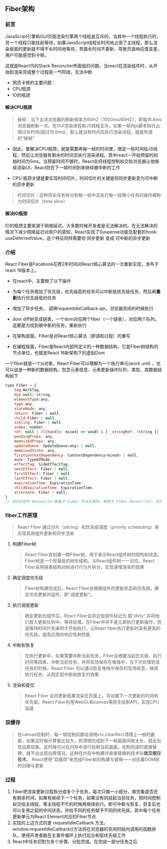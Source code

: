 ## Fiber架构

### 前言
JavaScript引擎和GUI页面渲染引擎两个线程是互斥的，当其中一个线程执行时，另一个线程只能挂起等待，如果JavaScript线程长时间地占用了主线程，那么渲染层面的更新就不得不长时间地等待，界面长时间不更新，导致页面响应度变差，用户可能感觉到卡顿。

这就是React15的Stack Reconciler所面临的问题，当react在渲染组件时，从开始到渲染完成整个过程是一气呵成，无法中断

- 网页卡顿的主要问题：
- CPU瓶颈
- IO的瓶颈

#### 解决CPU瓶颈
> 掉帧：当下主流浏览器的刷新频率为60HZ（1000ms/60HZ），即每16.6ms浏览器刷新一次。在GUI渲染进程和JS线程互斥，如果一帧内js脚本执行占用过长时间(超过16.6ms)，那么就没有时间去执行渲染进程，就是所谓的“掉帧”

- 因此，要解决CPU瓶颈，就是需要再每一帧的时间里，限定一些时间给JS线程，然后让浏览器有剩余的时间去执行渲染进程。其中react一开始预留的初始时间为5ms。当预留时间不够时，React会将线程控制权交给浏览器让他继续渲染UI，React则在下一帧时间到来继续被中断的工作

- CPU 瓶颈关键是要实现时间切片，时间切片的关键是将同步更新变为可中断的异步更新

> 时间切片：这种将长任务拆分到每一帧中去执行每一段微小任务的操作被称为时间切片（time slice）

#### 解决IO瓶颈
IO的瓶颈主要来源于网络延迟，大多数时候开发者是无法解决的。在无法解决的情况下减少网络延迟对用户的感知，React实现了Suspense功能及配套的hook-useDeferredValue。这个特征同样需要将 同步更新 变成 可中断的异步更新

### 介绍
React Fiber是Facebook花费2年时间对React核心算法的一次重新实现，发布于react 16版本上。

- 在react中，主要做了以下操作
- 为每个任务增加了优先级，优先级高的任务可以中断低优先级任务，然后再**重新**执行优先级低的任务
- 增加了异步任务， 调用requestIdleCallback api，浏览器空闲的时候执行
- dom diff树变成链表，一个dom对应两个fiber（一个链表），对应两个队列，这都是为找到被中断的任务，重新执行


- 在架构层面，Fiber是对React核心算法（即调和过程）的重写
- 在编程层面，Fiber是React内部所定义的一种数据结构，它是Fiber树结构的节点单位，也就是React 16新架构下的虚拟Dom

一个fiber就是一个js对象，React Fiber可以理解为一个执行单元(work unit) ，也可以说是一种新的数据结构。包含元素信息、元素更新操作队列、类型、其数据结构如下
```jsx
type Fiber = {
    tag:WorkTag,
    key:null| string,
    elementType:any,
    type:any,
    stateNode: any,
    return: Fiber | null,
    child:Fiber | null,
    sibling: Fiber | null,
    index: number,
    ref: null | (((handle: mixed) => void) & { _stringRef: ?string }) | RefObject,
    pendingProps: any,
    memoizedProps: any,
    updateQueue: UpdateQueue<any> | null,
    memoizedState: any,
    firstContextDependency: ContextDependency<mixed> | null,
    mode: TypeOfMode,
    effectTag: SideEffectTag,
    nextEffect: Fiber | null,
    firstEffect: Fiber | null,
    lastEffect: Fiber | null,
    expirationTime: ExpirationTime,
    childExpirationTime: ExpirationTime,
    alternate: Fiber | null,
}
// 在V16版中 Reconciler是基于 Fiber 节点实现的，被称为 Fiber Reconciler，支持可中断异步更新，任务支持时间切片
```

### fiber工作原理
> React Fiber 通过分片（slicing）和优先级调度（priority scheduling）来实现高效组件更新和异步渲染

1. 构建Fiber树
    > React Fiber会创建一颗Fiber树，用于表示React组件树的结构和状态。Fiber树是一个轻量级的树形结构，与React组件树一一对应。React Fiber采用链表结构对树进行行分片拆分，实现递增渲染的效果

2. 确定调度优先级
    > Fiber树构建完成后，React Fiber会根据组件的更新状态和优先级，确定优先更新的组件，即"调度更新"。

3. 执行调度更新
   > 确定更新的组件后，React Fiber会将这些组件标记为 脏"dirty",并将他们放入更新队列中，等待处理。在Fiber中并不是立即执行更新操作，而是等待时间片到来时才开始执行，让React fiber执行更新时具有更高的优先级，提高应用的响应性和性能
   
4. 中断和恢复
   > 在执行更新中，如果需要中断当前任务，Fiber会根据当前优先级、执行时间等因素，中断当前任务，并将现场保存在堆栈中，当下次处理到该任务的时候，React Fiber 可以通过恢复堆栈中保存的现场信息，继续执行任务，从而实现中断和恢复的效果
   
5. 渲染和提交
   > React Fiber 会将更新结果渲染在页面上，并设置下一次更新的时间和优先级。React Fiber利用WebGL和canvas等原生绘制API，实现CPU加速


### 双缓存
> 在canvas绘制时，每一帧绘制前都会调用ctx.clearRect清理上一帧的画面，如果这时候计算量比较大，则清理完成到下一帧画面间隙太长，就会出现白屏现象。这时候可以在内存中进行绘制当前画面，绘制完成时直接替换，就不会出现白屏情况。这种在内存中构建并直接替换的技术叫**做双缓存技术**。 React使用“双缓存”来完成Fiber树的构建与替换——对应着DOM树的创建与更新

### 过程
1. Fiber把渲染更新过程拆分成多个子任务，每次只做一小部分，做完看是否还有剩余时间，如果有继续下一个任务，如果没有则挂起当前任务，把时间控制权交给主线程，等主线程不忙的时候再继续执行。即可中断与恢复，恢复后也可以复用之前的中间状态，并给不同的任务赋予不同的优先级，其中每个任务更新单元为React Element对应的Fiber节点
2. 实现的上述方式的是 requestIdleCallback 方法，window.requestIdleCallback()方法将在浏览器的空闲时段内调用的函数排队，使得开发者能在主事件循环上执行后台和低优先级工作
3. React中任务切割为多个步骤，分批完成。在完成一部分任务之后